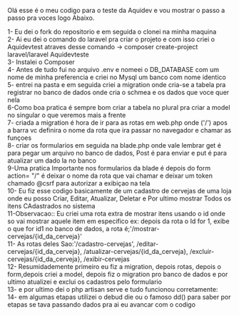 Olá esse é o meu codigo para o teste da Aquidev e vou mostrar o passo a passo pra voces logo Abaixo.

1- Eu dei o fork do repositorio e em seguida o clonei na minha maquina <br>
2- Ai eu dei o comando do laravel pra criar o projeto e com isso criei o Aquidevtest atraves desse comando -> composer create-project laravel/laravel Aquidevteste <br>
3- Instalei o Composer <br>
4- Antes de tudo fui no arquivo .env e nomeei o DB_DATABASE com um nome de minha preferencia e criei no Mysql um banco com nome identico <br>
5- entrei na pasta e em seguida criei a migration onde cria-se a tabela pra registrar no banco de dados onde cria o schmea e os dados que voce quer nela <br>
6-Como boa pratica é sempre bom criar a tabela no plural pra criar a model no singular o que veremos mais a frente <br>
7- criada a migration é hora de ir para as rotas em web.php onde ('/') apos a barra vc definira o nome da rota que ira passar no navegador e chamar as funçoes <br>
8- criar os formularios em seguida na blade.php onde vale lembrar get é para pegar um arquivo no banco de dados, Post é para enviar e put é para atualizar um dado la no banco <br>
9-Uma pratica Importante nos formularios da blade é depois do form action= "/" é deixar o nome da rota que vai chamar e deixar um token chamado @csrf para autorizar a exibiçao na tela <br>
10- Eu fiz esse codigo basicamente de um cadastro de cervejas de uma loja onde eu posso Criar, Editar, Atualizar, Deletar e Por ultimo mostrar Todos os itens CAdastrados no sistema <br>
11-Observacao:: Eu criei uma rota extra de mostrar itens usando o id onde so vai mostrar aquele item em especifico ex: depois da rota o Id for 1, exibe o que for id1 no banco de dados,
a rota é;'/mostrar-cervejas/{id_da_cerveja}' <br>
11- As rotas deles Sao:'/cadastro-cervejas', /editar-cervejas/{id_da_cerveja}, /atualizar-cervejas/{id_da_cerveja}, /excluir-cervejas/{id_da_cerveja}, /exibir-cervejas <br>
12- Resumidademente primeiro eu fiz a migration, depois rotas, depois o form,depois criei a model, depois fiz o migration pro banco de dados e por ultimo atualizei e exclui os cadastros pelo formulario <br>
13- e por ultimo dei o php artisan serve e tudo funcionou corretamente: <br>
14- em algumas etapas utilizei o debud die ou o famoso dd() para saber por etapas se tava passando dados pra ai eu avancar com o codigo <br>
